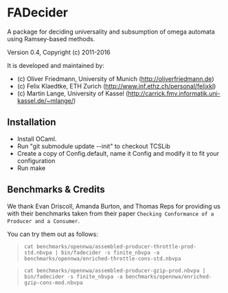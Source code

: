 FADecider
=========

A package for deciding universality and subsumption of omega automata using Ramsey-based methods.

Version 0.4, Copyright (c) 2011-2016

It is developed and maintained by:
- (c) Oliver Friedmann, University of Munich (http://oliverfriedmann.de)
- (c) Felix Klaedtke, ETH Zurich (http://www.inf.ethz.ch/personal/felixkl)
- (c) Martin Lange, University of Kassel (http://carrick.fmv.informatik.uni-kassel.de/~mlange/)


## Installation

- Install OCaml.
- Run "git submodule update --init" to checkout TCSLib
- Create a copy of Config.default, name it Config and modify it to fit your configuration
- Run make


## Benchmarks & Credits
We thank Evan Driscoll, Amanda Burton, and Thomas Reps for providing us with their benchmarks taken from their paper ```Checking Conformance of a Producer and a Consumer```.
		
You can try them out as follows:
	
> ```cat benchmarks/opennwa/assembled-producer-throttle-prod-std.nbvpa | bin/fadecider -s finite_nbvpa -a benchmarks/opennwa/enriched-throttle-cons-std.nbvpa```

> ```cat benchmarks/opennwa/assembled-producer-gzip-prod.nbvpa | bin/fadecider -s finite_nbvpa -a benchmarks/opennwa/enriched-gzip-cons-mod.nbvpa```
		
